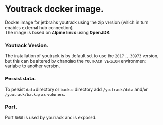 # Youtrack docker image. 
Docker image for jetbrains youtrack using the zip version (which in turn enables external hub connection).  
The image is based on **Alpine linux** using **OpenJDK**.

### Youtrack Version.
The installation of youtrack is by default set to use the `2017.1.30973` version, but this can be altered by changing the `YOUTRACK_VERSION` environment variable to another version.  

### Persist data.
To persist `data` directory or `backup` directory add `/youtrack/data` and/or `/youtrack/backup` as volumes.  

### Port.
Port `8080` is used by youtrack and is exposed.


